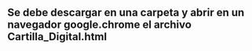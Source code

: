 ## Se debe descargar en una carpeta y abrir en un navegador google.chrome el archivo Cartilla_Digital.html ##
